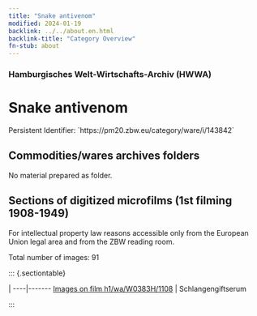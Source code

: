 ```yaml
---
title: "Snake antivenom"
modified: 2024-01-19
backlink: ../../about.en.html
backlink-title: "Category Overview"
fn-stub: about
---
```


### Hamburgisches Welt-Wirtschafts-Archiv (HWWA)

# Snake antivenom

<div class="hint">Persistent Identifier: `https://pm20.zbw.eu/category/ware/i/143842`</div>







## Commodities/wares archives folders





No material prepared as folder.



<a id="filmsections" />

## Sections of digitized microfilms (1st filming 1908-1949)

<p>For intellectual property law reasons accessible only from the European Union legal area and from the ZBW reading room.</p>



<p>Total number of images: 91</p>




::: {.sectiontable}

 | 
----|-------
<a class="btn" href="https://pm20.zbw.eu/film/h1/wa/W0383H/1108" rel="nofollow">Images on film h1/wa/W0383H/1108</a> | Schlangengiftserum


:::
















